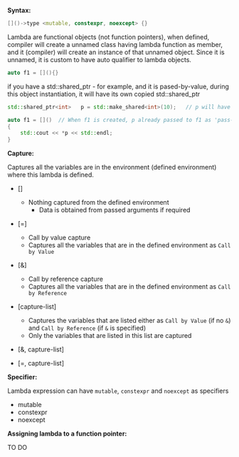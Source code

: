 
__Syntax:__

```c++
[]()->type <mutable, constexpr, noexcept> {}
```

Lambda are functional objects (not function pointers), when defined, compiler will create a unnamed class having lambda function as member, and it (compiler) will create an instance of that unnamed object.
Since it is unnamed, it is custom to have auto qualifier to lambda objects.

```c++
auto f1 = [](){}
```

if you have a std::shared_ptr - for example, and it is pased-by-value, during this object instantiation, it will have its own copied std::shared_ptr

```c++
std::shared_ptr<int>   p = std::make_shared<int>(10);   // p will have ref-count of 1

auto f1 = []()  // When f1 is created, p already passed to f1 as 'pass-by-value' so p will have ref-count of 2
{
    std::cout << *p << std::endl;
}
```

__Capture:__

Captures all the variables are in the environment (defined environment) where this lambda is defined.

- []
  - Nothing captured from the defined environment
    - Data is obtained from passed arguments if required
- [=]
  - Call by value capture
  - Captures all the variables that are in the defined environment as `Call by Value`
- [&]
  - Call by reference capture
  - Captures all the variables that are in the defined environment as `Call by Reference`
- [capture-list]
  - Captures the variables that are listed either as `Call by Value` (if no `&`) and `Call by Reference` (if `&` is specified)
  - Only the variables that are listed in this list are captured

- [&, capture-list]
- [=, capture-list]

__Specifier:__

Lambda expression can have `mutable`, `constexpr` and `noexcept` as specifiers

- mutable
- constexpr
- noexcept

__Assigning lambda to a function pointer:__

TO DO
